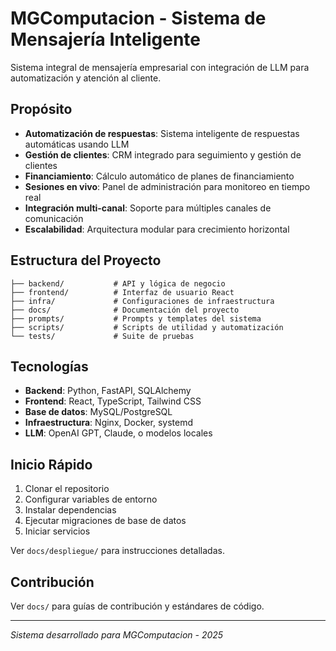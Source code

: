 # MGComputacion - Sistema de Mensajería Inteligente

Sistema integral de mensajería empresarial con integración de LLM para automatización y atención al cliente.

## Propósito

- **Automatización de respuestas**: Sistema inteligente de respuestas automáticas usando LLM
- **Gestión de clientes**: CRM integrado para seguimiento y gestión de clientes
- **Financiamiento**: Cálculo automático de planes de financiamiento
- **Sesiones en vivo**: Panel de administración para monitoreo en tiempo real
- **Integración multi-canal**: Soporte para múltiples canales de comunicación
- **Escalabilidad**: Arquitectura modular para crecimiento horizontal

## Estructura del Proyecto

```
├── backend/           # API y lógica de negocio
├── frontend/          # Interfaz de usuario React
├── infra/             # Configuraciones de infraestructura
├── docs/              # Documentación del proyecto
├── prompts/           # Prompts y templates del sistema
├── scripts/           # Scripts de utilidad y automatización
└── tests/             # Suite de pruebas
```

## Tecnologías

- **Backend**: Python, FastAPI, SQLAlchemy
- **Frontend**: React, TypeScript, Tailwind CSS
- **Base de datos**: MySQL/PostgreSQL
- **Infraestructura**: Nginx, Docker, systemd
- **LLM**: OpenAI GPT, Claude, o modelos locales

## Inicio Rápido

1. Clonar el repositorio
2. Configurar variables de entorno
3. Instalar dependencias
4. Ejecutar migraciones de base de datos
5. Iniciar servicios

Ver `docs/despliegue/` para instrucciones detalladas.

## Contribución

Ver `docs/` para guías de contribución y estándares de código.

---
*Sistema desarrollado para MGComputacion - 2025*
